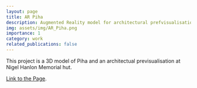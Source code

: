 ```yaml
---
layout: page
title: AR Piha
description: Augmented Reality model for architectural prefvisualisation
img: assets/img/AR_Piha.png
importance: 1
category: work
related_publications: false
---
```


This project is a 3D model of Piha and an architectual previsualisation at Nigel Hanlon Memorial hut.

<a href="https://stefanmarks.github.io/assets/html/piha/">Link to the Page</a>.
